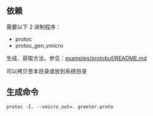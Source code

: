 ## 依赖

需要以下 2 进制程序：

- protoc
- protoc_gen_vmicro

生成、获取方法，参见：[examples/protobuf/README.md](examples/protobuf/README.md)

可以拷贝至本目录或放到系统目录


## 生成命令

```shell
protoc -I. --vmicro_out=. greeter.proto
```
